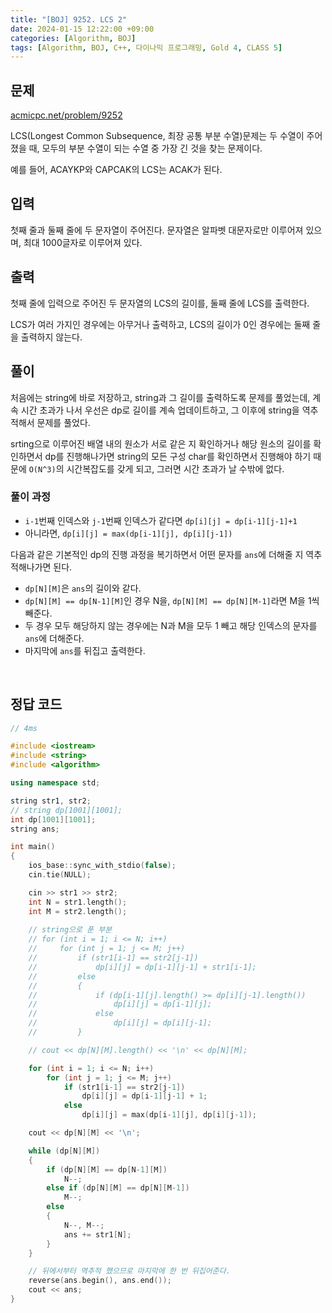 ```yaml
---
title: "[BOJ] 9252. LCS 2"
date: 2024-01-15 12:22:00 +09:00
categories: [Algorithm, BOJ]
tags: [Algorithm, BOJ, C++, 다이나믹 프로그래밍, Gold 4, CLASS 5]
---
```

## **문제**
[acmicpc.net/problem/9252](https://www.acmicpc.net/problem/9252)
<br>

LCS(Longest Common Subsequence, 최장 공통 부분 수열)문제는 두 수열이 주어졌을 때, 모두의 부분 수열이 되는 수열 중 가장 긴 것을 찾는 문제이다.

예를 들어, ACAYKP와 CAPCAK의 LCS는 ACAK가 된다.
<br>

## **입력**
첫째 줄과 둘째 줄에 두 문자열이 주어진다. 문자열은 알파벳 대문자로만 이루어져 있으며, 최대 1000글자로 이루어져 있다.
<br>

## **출력**
첫째 줄에 입력으로 주어진 두 문자열의 LCS의 길이를, 둘째 줄에 LCS를 출력한다.

LCS가 여러 가지인 경우에는 아무거나 출력하고, LCS의 길이가 0인 경우에는 둘째 줄을 출력하지 않는다.
<br>

## **풀이**
처음에는 string에 바로 저장하고, string과 그 길이를 출력하도록 문제를 풀었는데, 계속 시간 초과가 나서 우선은 dp로 길이를 계속 업데이트하고, 그 이후에 string을 역추적해서 문제를 풀었다.

srting으로 이루어진 배열 내의 원소가 서로 같은 지 확인하거나 해당 원소의 길이를 확인하면서 dp를 진행해나가면 string의 모든 구성 char를 확인하면서 진행해야 하기 때문에 `O(N^3)`의 시간복잡도를 갖게 되고, 그러면 시간 초과가 날 수밖에 없다.

### **풀이 과정**
- `i-1`번째 인덱스와 `j-1`번째 인덱스가 같다면 `dp[i][j] = dp[i-1][j-1]+1`
- 아니라면, `dp[i][j] = max(dp[i-1][j], dp[i][j-1])`

다음과 같은 기본적인 dp의 진행 과정을 복기하면서 어떤 문자를 `ans`에 더해줄 지 역추적해나가면 된다.
- `dp[N][M]`은 `ans`의 길이와 같다.
- `dp[N][M] == dp[N-1][M]`인 경우 N을, `dp[N][M] == dp[N][M-1]`라면 M을 1씩 빼준다.
- 두 경우 모두 해당하지 않는 경우에는 N과 M을 모두 1 빼고 해당 인덱스의 문자를 `ans`에 더해준다.
- 마지막에 `ans`를 뒤집고 출력한다.
<br>

## **정답 코드**
```c++
// 4ms

#include <iostream>
#include <string>
#include <algorithm>

using namespace std;

string str1, str2;
// string dp[1001][1001];
int dp[1001][1001];
string ans;

int main()
{
    ios_base::sync_with_stdio(false);
    cin.tie(NULL);

    cin >> str1 >> str2;
    int N = str1.length();
    int M = str2.length();
    
    // string으로 푼 부분
    // for (int i = 1; i <= N; i++)
    //     for (int j = 1; j <= M; j++)
    //         if (str1[i-1] == str2[j-1])
    //             dp[i][j] = dp[i-1][j-1] + str1[i-1];
    //         else
    //         {
    //             if (dp[i-1][j].length() >= dp[i][j-1].length())
    //                 dp[i][j] = dp[i-1][j];
    //             else
    //                 dp[i][j] = dp[i][j-1];
    //         }

    // cout << dp[N][M].length() << '\n' << dp[N][M];

    for (int i = 1; i <= N; i++)
        for (int j = 1; j <= M; j++)
            if (str1[i-1] == str2[j-1])
                dp[i][j] = dp[i-1][j-1] + 1;
            else
                dp[i][j] = max(dp[i-1][j], dp[i][j-1]);

    cout << dp[N][M] << '\n';

    while (dp[N][M])
    {
        if (dp[N][M] == dp[N-1][M])
            N--;
        else if (dp[N][M] == dp[N][M-1])
            M--;
        else
        {
            N--, M--;
            ans += str1[N];
        }
    }

    // 뒤에서부터 역추적 했으므로 마지막에 한 번 뒤집어준다.
    reverse(ans.begin(), ans.end());
    cout << ans;
}
```
